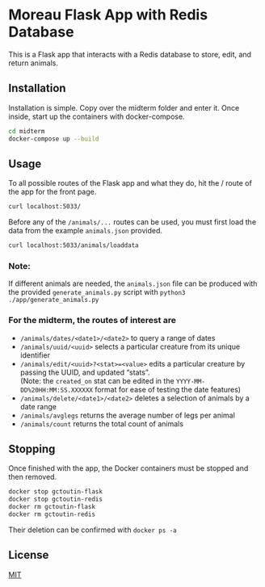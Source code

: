 # Moreau Flask App with Redis Database

This is a Flask app that interacts with a Redis database to store, edit, and return animals.

## Installation

Installation is simple. Copy over the midterm folder and enter it. Once inside, start up the containers with docker-compose.

```bash
cd midterm
docker-compose up --build
```

## Usage

To all possible routes of the Flask app and what they do, hit the / route of the app for the front page.
```bash
curl localhost:5033/
```

Before any of the ```/animals/...``` routes can be used, you must first load the data from the example ```animals.json``` provided.
```bash
curl localhost:5033/animals/loaddata
```
### Note:
If different animals are needed, the ```animals.json``` file can be produced with the provided ```generate_animals.py``` script with ```python3 ./app/generate_animals.py```

### For the midterm, the routes of interest are
- ```/animals/dates/<date1>/<date2>``` to query a range of dates
- ```/animals/uuid/<uuid>``` selects a particular creature from its unique identifier
- ```/animals/edit/<uuid>?<stat>=<value>``` edits a particular creature by passing the UUID, and updated “stats”.  
(Note: the ```created_on``` stat can be edited in the ```YYYY-MM-DD%20HH:MM:SS.XXXXXX``` format for ease of testing the date features)
- ```/animals/delete/<date1>/<date2>``` deletes a selection of animals by a date range
- ```/animals/avglegs``` returns the average number of legs per animal
- ```/animals/count``` returns the total count of animals

## Stopping
Once finished with the app, the Docker containers must be stopped and then removed.
```bash
docker stop gctoutin-flask
docker stop gctoutin-redis
docker rm gctoutin-flask
docker rm gctoutin-redis
```
Their deletion can be confirmed with ```docker ps -a```

## License
[MIT](https://choosealicense.com/licenses/mit/)
